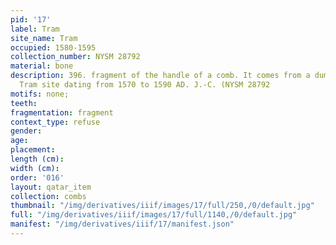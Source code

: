 ```yaml
---
pid: '17'
label: Tram
site_name: Tram
occupied: 1580-1595
collection_number: NYSM 28792
material: bone
description: 396. fragment of the handle of a comb. It comes from a dump at the seneca
  Tram site dating from 1570 to 1590 AD. J.-C. (NYSM 28792
motifs: none;
teeth:
fragmentation: fragment
context_type: refuse
gender:
age:
placement:
length (cm):
width (cm):
order: '016'
layout: qatar_item
collection: combs
thumbnail: "/img/derivatives/iiif/images/17/full/250,/0/default.jpg"
full: "/img/derivatives/iiif/images/17/full/1140,/0/default.jpg"
manifest: "/img/derivatives/iiif/17/manifest.json"
---
```


